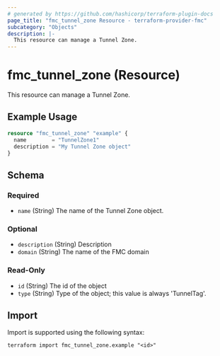 ```yaml
---
# generated by https://github.com/hashicorp/terraform-plugin-docs
page_title: "fmc_tunnel_zone Resource - terraform-provider-fmc"
subcategory: "Objects"
description: |-
  This resource can manage a Tunnel Zone.
---
```


# fmc_tunnel_zone (Resource)

This resource can manage a Tunnel Zone.

## Example Usage

```terraform
resource "fmc_tunnel_zone" "example" {
  name        = "TunnelZone1"
  description = "My Tunnel Zone object"
}
```

<!-- schema generated by tfplugindocs -->
## Schema

### Required

- `name` (String) The name of the Tunnel Zone object.

### Optional

- `description` (String) Description
- `domain` (String) The name of the FMC domain

### Read-Only

- `id` (String) The id of the object
- `type` (String) Type of the object; this value is always 'TunnelTag'.

## Import

Import is supported using the following syntax:

```shell
terraform import fmc_tunnel_zone.example "<id>"
```
